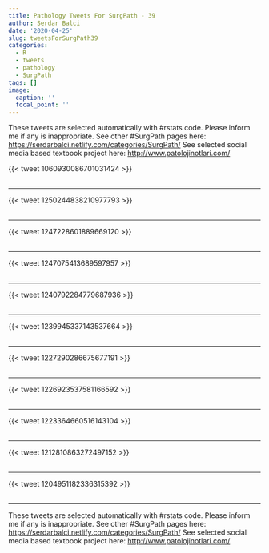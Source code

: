 ```yaml
---
title: Pathology Tweets For SurgPath - 39
author: Serdar Balci
date: '2020-04-25'
slug: tweetsForSurgPath39
categories:
  - R
  - tweets
  - pathology
  - SurgPath
tags: []
image:
  caption: ''
  focal_point: ''
---
```



These tweets are selected automatically with #rstats code. Please inform me if any is inappropriate.
See other #SurgPath pages here: https://serdarbalci.netlify.com/categories/SurgPath/ 
See selected social media based textbook project here: http://www.patolojinotlari.com/

{{< tweet 1060930086701031424 >}}
<br>
<br>
<hr>
{{< tweet 1250244838210977793 >}}
<br>
<br>
<hr>
{{< tweet 1247228601889669120 >}}
<br>
<br>
<hr>
{{< tweet 1247075413689597957 >}}
<br>
<br>
<hr>
{{< tweet 1240792284779687936 >}}
<br>
<br>
<hr>
{{< tweet 1239945337143537664 >}}
<br>
<br>
<hr>
{{< tweet 1227290286675677191 >}}
<br>
<br>
<hr>
{{< tweet 1226923537581166592 >}}
<br>
<br>
<hr>
{{< tweet 1223364660516143104 >}}
<br>
<br>
<hr>
{{< tweet 1212810863272497152 >}}
<br>
<br>
<hr>
{{< tweet 1204951182336315392 >}}
<br>
<br>
<hr>


These tweets are selected automatically with #rstats code. Please inform me if any is inappropriate.
See other #SurgPath pages here: https://serdarbalci.netlify.com/categories/SurgPath/ 
See selected social media based textbook project here: http://www.patolojinotlari.com/
